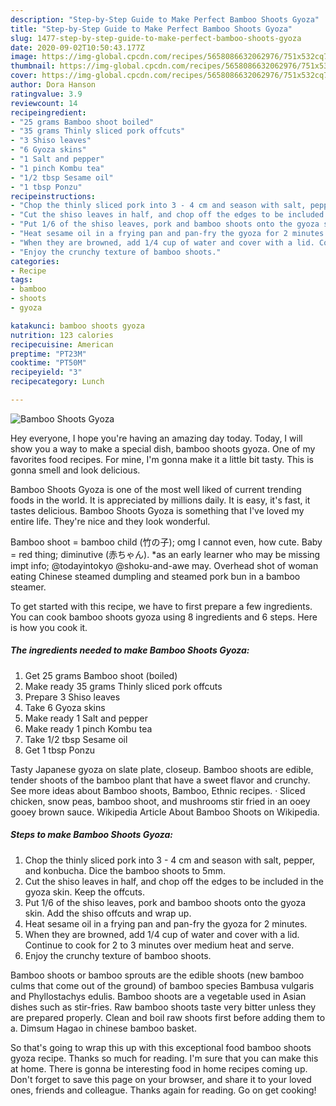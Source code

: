```yaml
---
description: "Step-by-Step Guide to Make Perfect Bamboo Shoots Gyoza"
title: "Step-by-Step Guide to Make Perfect Bamboo Shoots Gyoza"
slug: 1477-step-by-step-guide-to-make-perfect-bamboo-shoots-gyoza
date: 2020-09-02T10:50:43.177Z
image: https://img-global.cpcdn.com/recipes/5658086632062976/751x532cq70/bamboo-shoots-gyoza-recipe-main-photo.jpg
thumbnail: https://img-global.cpcdn.com/recipes/5658086632062976/751x532cq70/bamboo-shoots-gyoza-recipe-main-photo.jpg
cover: https://img-global.cpcdn.com/recipes/5658086632062976/751x532cq70/bamboo-shoots-gyoza-recipe-main-photo.jpg
author: Dora Hanson
ratingvalue: 3.9
reviewcount: 14
recipeingredient:
- "25 grams Bamboo shoot boiled"
- "35 grams Thinly sliced pork offcuts"
- "3 Shiso leaves"
- "6 Gyoza skins"
- "1 Salt and pepper"
- "1 pinch Kombu tea"
- "1/2 tbsp Sesame oil"
- "1 tbsp Ponzu"
recipeinstructions:
- "Chop the thinly sliced pork into 3 - 4 cm and season with salt, pepper, and konbucha. Dice the bamboo shoots to 5mm."
- "Cut the shiso leaves in half, and chop off the edges to be included in the gyoza skin. Keep the offcuts."
- "Put 1/6 of the shiso leaves, pork and bamboo shoots onto the gyoza skin. Add the shiso offcuts and wrap up."
- "Heat sesame oil in a frying pan and pan-fry the gyoza for 2 minutes."
- "When they are browned, add 1/4 cup of water and cover with a lid. Continue to cook for 2 to 3 minutes over medium heat and serve."
- "Enjoy the crunchy texture of bamboo shoots."
categories:
- Recipe
tags:
- bamboo
- shoots
- gyoza

katakunci: bamboo shoots gyoza 
nutrition: 123 calories
recipecuisine: American
preptime: "PT23M"
cooktime: "PT50M"
recipeyield: "3"
recipecategory: Lunch

---
```



![Bamboo Shoots Gyoza](https://img-global.cpcdn.com/recipes/5658086632062976/751x532cq70/bamboo-shoots-gyoza-recipe-main-photo.jpg)

Hey everyone, I hope you're having an amazing day today. Today, I will show you a way to make a special dish, bamboo shoots gyoza. One of my favorites food recipes. For mine, I'm gonna make it a little bit tasty. This is gonna smell and look delicious.

Bamboo Shoots Gyoza is one of the most well liked of current trending foods in the world. It is appreciated by millions daily. It is easy, it's fast, it tastes delicious. Bamboo Shoots Gyoza is something that I've loved my entire life. They're nice and they look wonderful.

Bamboo shoot = bamboo child (竹の子); omg I cannot even, how cute. Baby = red thing; diminutive (赤ちゃん). *as an early learner who may be missing impt info; @todayintokyo @shoku-and-awe may. Overhead shot of woman eating Chinese steamed dumpling and steamed pork bun in a bamboo steamer.


To get started with this recipe, we have to first prepare a few ingredients. You can cook bamboo shoots gyoza using 8 ingredients and 6 steps. Here is how you cook it.

<!--inarticleads1-->

##### The ingredients needed to make Bamboo Shoots Gyoza:

1. Get 25 grams Bamboo shoot (boiled)
1. Make ready 35 grams Thinly sliced pork offcuts
1. Prepare 3 Shiso leaves
1. Take 6 Gyoza skins
1. Make ready 1 Salt and pepper
1. Make ready 1 pinch Kombu tea
1. Take 1/2 tbsp Sesame oil
1. Get 1 tbsp Ponzu


Tasty Japanese gyoza on slate plate, closeup. Bamboo shoots are edible, tender shoots of the bamboo plant that have a sweet flavor and crunchy. See more ideas about Bamboo shoots, Bamboo, Ethnic recipes. · Sliced chicken, snow peas, bamboo shoot, and mushrooms stir fried in an ooey gooey brown sauce. Wikipedia Article About Bamboo Shoots on Wikipedia. 

<!--inarticleads2-->

##### Steps to make Bamboo Shoots Gyoza:

1. Chop the thinly sliced pork into 3 - 4 cm and season with salt, pepper, and konbucha. Dice the bamboo shoots to 5mm.
1. Cut the shiso leaves in half, and chop off the edges to be included in the gyoza skin. Keep the offcuts.
1. Put 1/6 of the shiso leaves, pork and bamboo shoots onto the gyoza skin. Add the shiso offcuts and wrap up.
1. Heat sesame oil in a frying pan and pan-fry the gyoza for 2 minutes.
1. When they are browned, add 1/4 cup of water and cover with a lid. Continue to cook for 2 to 3 minutes over medium heat and serve.
1. Enjoy the crunchy texture of bamboo shoots.


Bamboo shoots or bamboo sprouts are the edible shoots (new bamboo culms that come out of the ground) of bamboo species Bambusa vulgaris and Phyllostachys edulis. Bamboo shoots are a vegetable used in Asian dishes such as stir-fries. Raw bamboo shoots taste very bitter unless they are prepared properly. Clean and boil raw shoots first before adding them to a. Dimsum Hagao in chinese bamboo basket. 

So that's going to wrap this up with this exceptional food bamboo shoots gyoza recipe. Thanks so much for reading. I'm sure that you can make this at home. There is gonna be interesting food in home recipes coming up. Don't forget to save this page on your browser, and share it to your loved ones, friends and colleague. Thanks again for reading. Go on get cooking!
